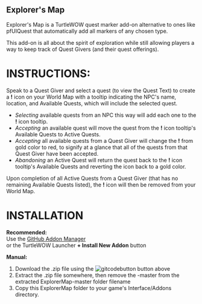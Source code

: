 ## Explorer's Map

Explorer's Map is a TurtleWOW quest marker add-on alternative to ones like pfUIQuest that automatically add all markers of any chosen type.

This add-on is all about the spirit of exploration while still allowing players a way to keep track of Quest Givers (and their quest offerings).

# INSTRUCTIONS:<br>

Speak to a Quest Giver and select a quest (to view the Quest Text) to create a **!** icon on your World Map with a tooltip indicating
the NPC's name, location, and Available Quests, which will include the selected quest.

  * _Selecting_ available quests from an NPC this way will add each one to the **!** icon tooltip.
  * _Accepting_ an available quest will move the quest from the **!** icon tooltip's Available Quests to Active Quests.
  * _Accepting_ all available quests from a Quest Giver will change the **!** from gold color to red, to signify at a glance that all of the quests from that Quest Giver have been accepted.
  * _Abandoning_ an Active Quest will return the quest back to the **!** icon tooltip's Available Quests and reverting the icon back to a gold color.

Upon completion of all Active Quests from a Quest Giver (that has no remaining Available Quests listed), the **!** icon will then be removed from your World Map.

# INSTALLATION<br>

**Recommended:**<br>
Use the [GitHub Addon Manager](https://turtle-wow.fandom.com/wiki/GitAddonsManager)<br>
or the TurtleWOW Launcher **+ Install New Addon** button

**Manual:**<br>
 1. Download the .zip file using the ![gitcodebutton](https://imgur.com/C79XiBN.png) button above
 2. Extract the .zip file somewhere, then remove the -master from the extracted ExplorerMap-master folder filename 
 3. Copy this ExplorerMap folder to your game's Interface/Addons directory.
